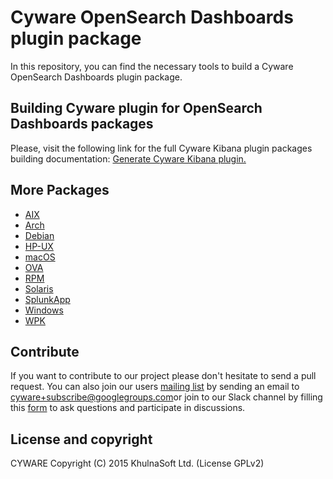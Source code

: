 # Cyware OpenSearch Dashboards plugin package

In this repository, you can find the necessary tools to build a Cyware OpenSearch Dashboards plugin package.

## Building Cyware plugin for OpenSearch Dashboards packages

Please, visit the following link for the full Cyware Kibana plugin packages building documentation: [Generate Cyware Kibana plugin.](https://documentation.cyware.khulnasoft.com/current/development/packaging/generate-cyware-kibana-app.html)

## More Packages

- [AIX](/aix/README.md)
- [Arch](/arch/README.md)
- [Debian](/debs/README.md)
- [HP-UX](/hp-ux/README.md)
- [macOS](/macos/README.md)
- [OVA](/ova/README.md)
- [RPM](/rpms/README.md)
- [Solaris](/solaris/README.md)
- [SplunkApp](/splunkapp/README.md)
- [Windows](/windows/README.md)
- [WPK](/wpk/README.md)

## Contribute

If you want to contribute to our project please don't hesitate to send a pull request. You can also join our users [mailing list](https://groups.google.com/d/forum/cyware) by sending an email to [cyware+subscribe@googlegroups.com](mailto:cyware+subscribe@googlegroups.com)or join to our Slack channel by filling this [form](https://cyware.khulnasoft.com/community/join-us-on-slack/) to ask questions and participate in discussions.

## License and copyright

CYWARE
Copyright (C) 2015 KhulnaSoft Ltd.  (License GPLv2)
